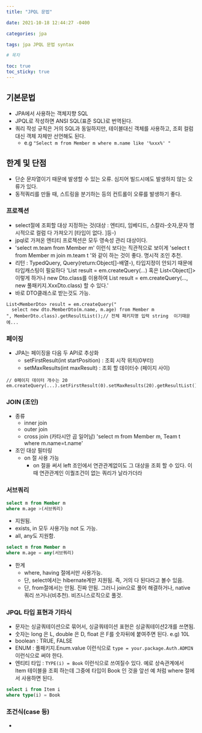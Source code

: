 ```yaml
---
title: "JPQL 문법"

date: 2021-10-18 12:44:27 -0400

categories: jpa

tags: jpa JPQL 문법 syntax

# 목차

toc: true  
toc_sticky: true
---
```


## 기본문법
- JPA에서 사용하는 객체지향 SQL
- JPQL로 작성하면 ANSI SQL(표준 SQL)로 번역된다.
- 쿼리 작성 규칙은 거의 SQL과 동일하지만, 테이블대신 객체를 사용하고, 조회 컬럼대신 객체 자체만 선언해도 된다.
    - e.g `"Select m from Member m where m.name like '%xxx%' "`

## 한계 및 단점
- 단순 문자열이기 때문에 발생할 수 있는 오류. 심지어 빌드시에도 발생하지 않는 오류가 있다.
- 동적쿼리를 만들 때, 스트링을 분기하는 등의 컨트롤이 오류를 발생하기 좋다.

### 프로젝션
- select절에 조회할 대상 지정하는 것(대상 : 엔티티, 임베디드, 스칼라-숫자,문자 명시적으로 컬럼 다 가져오기  [타입이 없다. ]등-)
- jpql로 가져온 엔티티 프로젝션은 모두 영속성 관리 대상이다.
- 'select m.team from Member m' 이런식 보다는 직관적으로 보이게 'select t from Member m join m.team t '와 같이 하는 것이 좋다. 명시적 조인 추천.
- 리턴 : TypedQuery, Query(return:Object[]-배열-),  타입지정이 안되기 때문에 타입캐스팅이 필요하다 'List result = em.createQuery(...) 혹은 List<Object[]> 이렇게 하거나 new Dto.class를 이용하여 List<XxxDto> result = em.createQuery(..., new 풀패키지.XxxDto.class) 할 수 있다.'
- 바로 DTO클래스로 받는것도 가능.

```
List<MemberDto> result = em.createQuery("
  select new dto.MemberDto(m.name, m.age) from Member m
", MemberDto.class).getResultList();// 전체 패키지명 입력 string  이기때문에...
```

### 페이징
- JPA는 페이징을 다음 두 API로 추상화
  - setFirstResult(int startPosition) : 조회 시작 위치(0부터)
  - setMaxResults(int maxResult) : 조회 할 데이터수 (페이지 사이)

```
// 0페이지 데이터 개수는 20 
em.createQuery(...).setFirstResult(0).setMaxResults(20).getResultList(); 
```

### JOIN (조인)
- 종류
  - inner join
  - outer join
  - cross join (카타시안 곱 일어남) 'select m from Member m, Team t where m.name=t.name'
- 조인 대상 필터링
  - on 절 사용 가능 
    - on 절을 써서 left 조인에서 연관관계없이도 그 대상을 조회 할 수 있다. 이때 연관관계인 이퀄조건이 없는 쿼리가 날라가더라
    
### 서브쿼리
```sql
select m from Member m 
where m.age >(서브쿼리)
```
- 지원됨.
- exists, in 모두 사용가능 not 도 가능.
- all, any도 지원함.

```sql
select m from Member m 
where m.age = any(서브쿼리)
```
- 한계
  - where, having 절에서만 사용가능.
  - 단, select에서는 hibernate계만 지원됨. 즉, 거의 다 된다라고 볼수 있음.
  - 단, from절에서는 안됨. 진짜 안됨. 그러니 join으로 풀어 해결하거나, native 쿼리 쓰거나(비추천). 비즈니스로직으로 풀것.
  
### JPQL 타입 표현과 기타식
- 문자는 싱글쿼테이션으로 묶어서, 싱글쿼테이션 표현은 싱글쿼테이션2개를 쓰면됨.
- 숫자는 long 은 L, double 은 D, float 은 F를 숫자뒤에 붙여주면 된다. e.g) 10L
- boolean : TRUE, FALSE
- ENUM : 풀패키지.Enum.value 이런식으로 `type = your.package.Auth.ADMIN` 이런식으로 써야 한다.
- 엔티티 타입 : `TYPE(i) = Book` 이런식으로 쓰여질수 있다. 예로 상속관계에서 Item 테이블을 조회 하는데 그중에 타입이 Book 인 것을 앞선 예 처럼 where 절에서 사용하면 된다.

```sql
select i from Item i 
where type(i) = Book
```

### 조건식(case 등)
- 